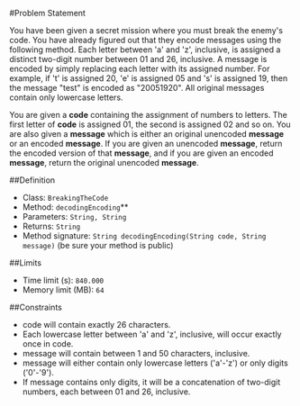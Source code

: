 #Problem Statement

You have been given a secret mission where you must break the enemy's code. You have already figured out that they encode messages using the following method. Each letter between 'a' and 'z', inclusive, is assigned a distinct two-digit number between 01 and 26, inclusive. A message is encoded by simply replacing each letter with its assigned number. For example, if 't' is assigned 20, 'e' is assigned 05 and 's' is assigned 19, then the message "test" is encoded as "20051920". All original messages contain only lowercase letters.

You are given a **code** containing the assignment of numbers to letters. The first letter of **code** is assigned 01, the second is assigned 02 and so on. You are also given a **message** which is either an original unencoded **message** or an encoded **message**. If you are given an unencoded **message**, return the encoded version of that **message**, and if you are given an encoded **message**, return the original unencoded **message**.

##Definition
 - Class: `BreakingTheCode`
 - Method: `decodingEncoding`**
 - Parameters: `String, String`
 - Returns: `String`
 - Method signature: `String decodingEncoding(String code, String message)` (be sure your method is public)

##Limits
 - Time limit (s): `840.000`
 - Memory limit (MB): `64`

##Constraints
 - code will contain exactly 26 characters.
 - Each lowercase letter between 'a' and 'z', inclusive, will occur exactly once in code.
 - message will contain between 1 and 50 characters, inclusive.
 - message will either contain only lowercase letters ('a'-'z') or only digits ('0'-'9').
 - If message contains only digits, it will be a concatenation of two-digit numbers, each between 01 and 26, inclusive.
